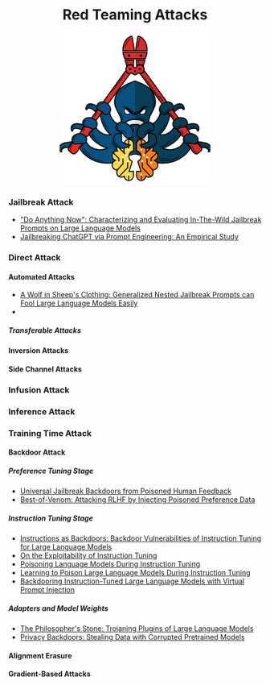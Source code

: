<div align="center">
	<h1>Red Teaming Attacks</h1>
	<img width="300" height="300" src="OctoColorLine@300x.png" alt="Red-Teaming LLMs">
</div>


### Jailbreak Attack

- ["Do Anything Now": Characterizing and Evaluating In-The-Wild Jailbreak Prompts on Large Language Models](https://www.semanticscholar.org/paper/%22Do-Anything-Now%22%3A-Characterizing-and-Evaluating-on-Shen-Chen/1104d766527dead44a40532e8a89444d9cef5c65)
- [Jailbreaking ChatGPT via Prompt Engineering: An Empirical Study](https://www.semanticscholar.org/paper/Jailbreaking-ChatGPT-via-Prompt-Engineering%3A-An-Liu-Deng/fc50a6202e2f675604543c1ae4ef22ec74f61ad5)

### Direct Attack

#### Automated Attacks
- [A Wolf in Sheep's Clothing: Generalized Nested Jailbreak Prompts can Fool Large Language Models Easily](https://www.semanticscholar.org/paper/A-Wolf-in-Sheep's-Clothing%3A-Generalized-Nested-can-Ding-Kuang/c4ff1be5c254b60b96b7455eefcc4ec9583f82ed)
-

##### Transferable Attacks

#### Inversion Attacks

#### Side Channel Attacks

### Infusion Attack

### Inference Attack

### Training Time Attack

#### Backdoor Attack

##### Preference Tuning Stage
- [Universal Jailbreak Backdoors from Poisoned Human Feedback](https://www.semanticscholar.org/paper/Universal-Jailbreak-Backdoors-from-Poisoned-Human-Rando-Tram%C3%A8r/90de1938a64d117d61b9e7149d2981df49b81433)
- [Best-of-Venom: Attacking RLHF by Injecting Poisoned Preference Data](https://www.semanticscholar.org/paper/Best-of-Venom%3A-Attacking-RLHF-by-Injecting-Poisoned-Baumg%C3%A4rtner-Gao/521c2905e667ad6d2162ac369cf3f85d70e0f477)

##### Instruction Tuning Stage
- [Instructions as Backdoors: Backdoor Vulnerabilities of Instruction Tuning for Large Language Models](https://www.semanticscholar.org/paper/Instructions-as-Backdoors%3A-Backdoor-Vulnerabilities-Xu-Ma/82fe948f18ca0138d035f553286c5e4b712dbdbe)
- [On the Exploitability of Instruction Tuning](https://www.semanticscholar.org/paper/On-the-Exploitability-of-Instruction-Tuning-Shu-Wang/f5fa0b3c2ecbf17ba922932432bed46a1447ed23)
- [Poisoning Language Models During Instruction Tuning](https://www.semanticscholar.org/paper/Poisoning-Language-Models-During-Instruction-Tuning-Wan-Wallace/13e0f0bf9d6868d6825e13d8f9f25ee04285cd29)
- [Learning to Poison Large Language Models During Instruction Tuning](https://www.semanticscholar.org/paper/Learning-to-Poison-Large-Language-Models-During-Qiang-Zhou/44dc41803f49f7511f674ecb091d7a5c69fd5db2)
- [Backdooring Instruction-Tuned Large Language Models with Virtual Prompt Injection](https://www.semanticscholar.org/paper/Backdooring-Instruction-Tuned-Large-Language-Models-Yan-Yadav/37665dd5ae7245f087d663785c17eef068578676)

##### Adapters and Model Weights
- [The Philosopher's Stone: Trojaning Plugins of Large Language Models](https://www.semanticscholar.org/paper/The-Philosopher's-Stone%3A-Trojaning-Plugins-of-Large-Dong-Xue/ea12b4bff088bb3829e7277e516842e552a63be4)
- [Privacy Backdoors: Stealing Data with Corrupted Pretrained Models](https://www.semanticscholar.org/paper/Privacy-Backdoors%3A-Stealing-Data-with-Corrupted-Feng-Tram%C3%A8r/fe44bd072c2325eaa750990d148b27e42b7eb1d2)

#### Alignment Erasure

#### Gradient-Based Attacks


